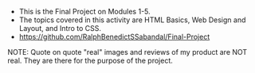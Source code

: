 
- This is the Final Project on Modules 1-5.
- The topics covered in this activity are HTML Basics, Web Design and Layout, and Intro to CSS.
- https://github.com/RalphBenedictSSabandal/Final-Project

NOTE: Quote on quote "real" images and reviews of my product are NOT real. They are there for the purpose of the project. 
